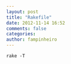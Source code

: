 ```yaml
---
layout: post
title: "Rakefile"
date: 2012-11-14 16:52
comments: false
categories: 
author: fampinheiro
---
```


`rake -T`